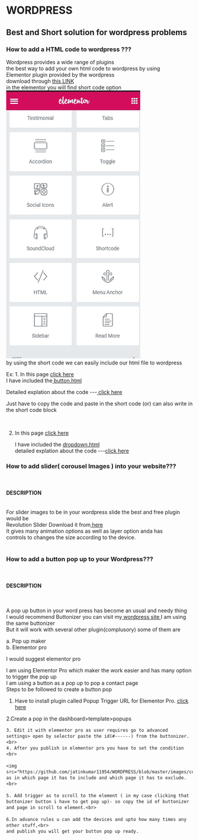 # WORDPRESS
<h2>Best and Short solution for wordpress problems</h2>

<h3>How to add a HTML code to wordpress ???</h3>
Wordpress provides a wide range of plugins <br>
the best way to add your own html code to wordpress by using<br>
Elementor plugin provided by the wordpress<br>
 download through <a href="https://downloads.wordpress.org/plugin/elementor.2.7.5.zip"> this LINK</a><br>
  in the elementor you will find short code option<br>
  <img src="https://github.com/jatinkumar11954/WORDPRESS/blob/master/images/shortcode.jpg"><br>
  by using the short code we can easily include our html file to wordpress<br>

  Ex: 1. In this page <a href="https://usoneinfotech.com/wp/transport/#goto"> click here</a><br>
  I have included the<a href="https://github.com/jatinkumar11954/WORDPRESS/blob/master/button/button.html"> button.html</a><br>

Detailed explation about the code ---<a href="https://github.com/jatinkumar11954/Button"> click here</a><br>

  Just have to copy the code and paste in the short code (or) can also write in the short code block<br>

<br>

2. In this page <a href="https://usoneinfotech.com/wp/transport/"> click here </a><br>

      I have included the <a href="https://github.com/jatinkumar11954/WORDPRESS/blob/master/dropdown/timeline.html"> dropdown.html</a><br>
       detailed explation about the code ---<a href="https://github.com/jatinkumar11954/drop-down">click here</a><br>

 <h3>How to add slider( corousel Images )  into your website???</h3><br>
<h4>DESCRIPTION</h4><br>
 For slider images to be in your wordpress slide the best and free plugin would be<br>
 Revolution Slider Download it from<a href="http://cloudyfiles.com/endezb2p4rmb"> here</a><br>
 It gives many animation options as well as layer option anda has<br>
 controls to changes the size according to the device.<br>
 <br>

 <h3>How to add a button pop up to your Wordpress???</h3><br>
<h4>DESCRIPTION</h4><br>

  A pop up button in your word press has become an usual and needy thing<br>
 I would recommend Buttonizer  you can visit my<a href="https://usoneinfotech.com/wp/"> wordpress site </a>I am using the same buttonizer<br>
 But it will work with several other plugin(complusory) some of them are<br>

  a. Pop up maker<br>
   b. Elementor pro<br>

  I would suggest elementor pro <br>

  I am using Elementor Pro which maker the work easier and has many option to trigger the pop up<br>
  I am using a button as a pop up to pop a contact page<br>
  Steps to be followed to create a button pop <br>

  1. Have to install plugin called Popup Trigger URL for Elementor Pro. <a href="https://wordpress.org/plugins/popup-trigger-url-for-elementor-pro/">click here</a><br>

  2.Create a pop in the dashboard>template>popups<br>

    3. Edit it with elementor pro as user requires go to advanced settings> open by selector paste the id(#------) from the buttonizer.<br>
    4. After you publish in elementor pro you have to set the condition <br>

    <img src="https://github.com/jatinkumar11954/WORDPRESS/blob/master/images/conditions.jpg">set as in which page it has to include and which page it has to exclude.<br>

    5. Add trigger as to scroll to the element ( in my case clicking that buttonizer button i have to get pop up)- so copy the id of buttonizer and page in scroll to element.<br>

    6.In advance rules u can add the devices and upto how many times any other stuff,<br>
    and publish you will get your button pop up ready.

   

